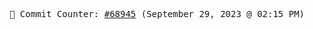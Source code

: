 <p align="center">
    <samp>
        📮 Commit Counter: <a href="https://github.com/Javascript-void0/Javascript-void0/commits/main">#68945</a> (September 29, 2023 @ 02:15 PM)
    </samp>
</p>